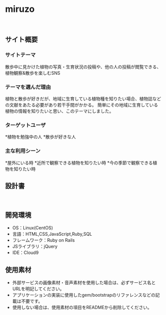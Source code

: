 # miruzo
​
## サイト概要
### サイトテーマ
散歩中に見かけた植物の写真・生育状況の投稿や、他の人の投稿が閲覧できる、植物観察&散歩を楽しむSNS
​
### テーマを選んだ理由
植物と散歩が好きだが、地域に生育している植物種を知りたい場合、植物誌などの文献をあたる必要があり若干手間がかかる。
簡単にその地域に生育している植物の情報を知りたいと思い、このテーマにしました。



### ターゲットユーザ
*植物を勉強中の人
*散歩が好きな人
​
### 主な利用シーン
*屋外にいる時
*近所で観察できる植物を知りたい時
*今の季節で観察できる植物を知りたい時
​
## 設計書
<!--テーマを設定・提出する時点では不要です-->
​
## 開発環境
- OS：Linux(CentOS)
- 言語：HTML,CSS,JavaScript,Ruby,SQL
- フレームワーク：Ruby on Rails
- JSライブラリ：jQuery
- IDE：Cloud9
​
## 使用素材
- 外部サービスの画像素材・音声素材を使用した場合は、必ずサービス名とURLを明記してください。
- アプリケーションの実装に使用したgem/bootstrapのリファレンスなどの記載は不要です。
- 使用しない場合は、使用素材の項目をREADMEから削除してください。